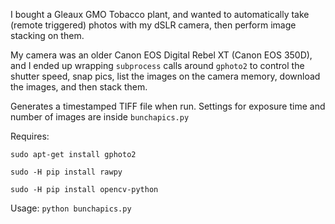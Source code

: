 I bought a Gleaux GMO Tobacco plant, and wanted to automatically take (remote triggered) photos with my dSLR camera, then perform image stacking on them.

My camera was an older Canon EOS Digital Rebel XT (Canon EOS 350D), and I ended up wrapping `subprocess` calls around `gphoto2` to control the shutter speed, snap pics, list the images on the camera memory, download the images, and then stack them.

Generates a timestamped TIFF file when run. Settings for exposure time and number of images are inside `bunchapics.py`

Requires:

`sudo apt-get install gphoto2`

`sudo -H pip install rawpy`

`sudo -H pip install opencv-python`

Usage:
`python bunchapics.py`